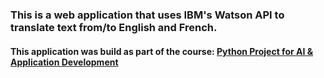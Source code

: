 ### This is a web application that uses IBM's Watson API to translate text from/to English and French.
#### This application was build as part of the course: [Python Project for AI & Application Development](https://www.coursera.org/learn/python-project-for-ai-application-development)
